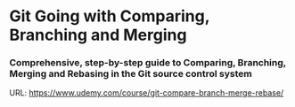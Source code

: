 # Git Going with Comparing, Branching and Merging

### Comprehensive, step-by-step guide to Comparing, Branching, Merging and Rebasing in the Git source control system

URL: https://www.udemy.com/course/git-compare-branch-merge-rebase/
